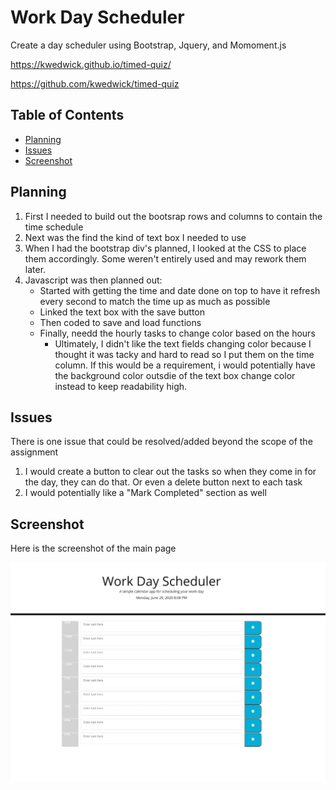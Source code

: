 # Work Day Scheduler

Create a day scheduler using Bootstrap, Jquery, and Momoment.js

https://kwedwick.github.io/timed-quiz/

https://github.com/kwedwick/timed-quiz

## Table of Contents

- [Planning](#planning)
- [Issues](#issues)
- [Screenshot](#screenshot)

## Planning

1. First I needed to build out the bootsrap rows and columns to contain the time schedule
2. Next was the find the kind of text box I needed to use
3. When I had the bootstrap div's planned, I looked at the CSS to place them accordingly. Some weren't entirely used and may rework them later.
4. Javascript was then planned out:
    - Started with getting the time and date done on top to have it refresh every second to match the time up as much as possible
    - Linked the text box with the save button
    - Then coded to save and load functions 
    - Finally, needd the hourly tasks to change color based on the hours
        - Ultimately, I didn't like the text fields changing color because I thought it was tacky and hard to read so I put them on the time column. If this would be a requirement, i would potentially have the background color outsdie of the text box change color instead to keep readability high.

## Issues

There is one issue that could be resolved/added beyond the scope of the assignment

1. I would create a button to clear out the tasks so when they come in for the day, they can do that. Or even a delete button next to each task
2. I would potentially like a "Mark Completed" section as well

## Screenshot

Here is the screenshot of the main page

![Image of completed webpage](./assets/final-screenshot.jpg)